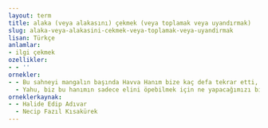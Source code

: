 ```yaml
---
layout: term
title: alaka (veya alakasını) çekmek (veya toplamak veya uyandırmak)
slug: alaka-veya-alakasini-cekmek-veya-toplamak-veya-uyandirmak
lisan: Türkçe
anlamlar:
- ilgi çekmek
ozellikler:
- - ''
ornekler:
- - Bu sahneyi mangalın başında Havva Hanım bize kaç defa tekrar etti, hatırlayamam ama her defasında bizde büyük bir alaka uyandırıyordu.
  - Yahu, biz bu hanımın sadece elini öpebilmek için ne yapacağımızı bilemez ve alakasını çekemezdik.
orneklerkaynak:
- - Halide Edip Adıvar
  - Necip Fazıl Kısakürek
---
```


